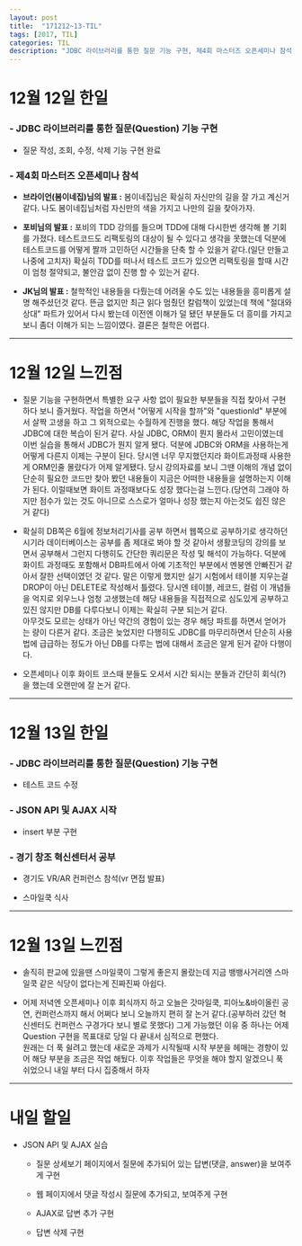 ```yaml
---
layout: post
title:  "171212~13-TIL"
tags: [2017, TIL]
categories: TIL
description: "JDBC 라이브러리를 통한 질문 기능 구현, 제4회 마스터즈 오픈세미나 참석, JSON API 및 AJAX 실습"
---
```


12월 12일 한일
=============

### - JDBC 라이브러리를 통한 질문(Question) 기능 구현  

  - 질문 작성, 조회, 수정, 삭제 기능 구현 완료  

### - 제4회 마스터즈 오픈세미나 참석  
  - **브라이언(봄이네집)님의 발표 :** 봄이네집님은 확실히 자신만의 길을 잘 가고 계신거 같다. 나도 봄이네집님처럼 자신만의 색을 가지고 나만의 길을 찾아가자.  

  - **포비님의 발표 :** 포비의 TDD 강의를 들으며 TDD에 대해 다시한번 생각해 볼 기회를 가졌다. 테스트코드도 리팩토링의 대상이 될 수 있다고 생각을 못했는데 덕분에 테스트코드를 어떻게 짤까 고민하던 시간들을 단축 할 수 있을거 같다.(일단 만들고 나중에 고치자) 확실히 TDD를 떠나서 테스트 코드가 있으면 리팩토링을 할때 시간이 엄청 절약되고, 불안감 없이 진행 할 수 있는거 같다.

  - **JK님의 발표 :** 철학적인 내용들을 다뤘는데 어려울 수도 있는 내용들을 흥미롭게 설명 해주셨던것 같다. 뜬금 없지만 최근 읽다 멈췄던 칼럼책이 있었는데 책에 "절대와 상대" 파트가 있어서 다시 봤는데 이전엔 이해가 덜 됐던 부분들도 더 흥미를 가지고 보니 좀더 이해가 되는 느낌이였다. 결론은 철학은 어렵다.  

---

12월 12일 느낀점
==============

- 질문 기능을 구현하면서 특별한 요구 사항 없이 필요한 부분들을 직접 찾아서 구현 하다 보니 즐거웠다. 작업을 하면서 "어떻게 시작을 할까"와 "questionId" 부분에서 살짝 고생을 하고 그 외적으로는 수월하게 진행을 했다. 해당 작업을 통해서 JDBC에 대한 복습이 된거 같다. 사실 JDBC, ORM이 뭔지 몰라서 고민이였는데 이번 실습을 통해서 JDBC가 뭔지 알게 됐다. 덕분에 JDBC와 ORM을 사용하는게 어떻게 다른지 이제는 구분이 된다. 당시엔 너무 무지했던지라 화이트과정때 사용한게 ORM인줄 몰랐다가 어제 알게됐다. 당시 강의자료를 보니 그땐 이해의 개념 없이 단순히 필요한 코드만 찾아 봤던 내용들이 지금은 어떠한 내용들을 설명하는지 이해가 된다. 이럴때보면 화이트 과정때보다도 성장 했다는걸 느낀다.(당연히 그래야 하지만 점수가 있는 것도 아니므로 스스로가 얼마나 성장 했는지 아는것도 쉽진 않은거 같다)  

- 확실히 DB쪽은 6월에 정보처리기사를 공부 하면서 웹쪽으로 공부하기로 생각하던 시기라 데이터베이스는 공부를 좀 제대로 봐야 할 것 같아서 생활코딩의 강의를 보면서 공부해서 그런지 다행히도 간단한 쿼리문은 작성 및 해석이 가능하다. 덕분에 화이트 과정때도 포함해서 DB파트에서 아예 기초적인 부분에서 멘붕엔 안빠진거 같아서 잘한 선택이였던 것 같다. 말은 이렇게 했지만 실기 시험에서 테이블 지우는걸 DROP이 아닌 DELETE로 작성해서 틀렸다. 당시엔 테이블, 레코드, 컬럼 이 개념들을 억지로 외우느나 엄청 고생했는데 해당 내용들을 직접적으로 심도있게 공부하고 있진 않지만 DB를 다루다보니 이제는 확실히 구분 되는거 같다.  
아무것도 모르는 상태가 아닌 약간의 경험이 있는 경우 해당 파트를 하면서 얻어가는 량이 다른거 같다. 조금은 늦었지만 다행히도 JDBC를 마무리하면서 단순히 사용법에 급급하는 정도가 아닌 DB를 다루는 법에 대해서 조금은 알게 된거 같아 다행이다.  

- 오픈세미나 이후 화이트 코스때 분들도 오셔서 시간 되시는 분들과 간단히 회식(?)을 했는데 오랜만에 잘 논거 같다.  

---

12월 13일 한일
=============

### - JDBC 라이브러리를 통한 질문(Question) 기능 구현  

  - 테스트 코드 수정

### - JSON API 및 AJAX 시작  

  - insert 부분 구현

### - 경기 창조 혁신센터서 공부  

  - 경기도 VR/AR 컨퍼런스 참석(vr 면접 발표)  

  - 스마일쿡 식사

---

12월 13일 느낀점
===============

- 솔직히 판교에 있을땐 스마일쿡이 그렇게 좋은지 몰랐는데 지금 뱅뱅사거리엔 스마일쿡 같은 식당이 없다는게 진짜진짜 아쉽다.  

- 어제 저녁엔 오픈세미나 이후 회식까지 하고 오늘은 갓마일쿡, 피아노&바이올린 공연, 컨퍼런스까지 해서 어쩌다 보니 오늘까지 편히 잘 논거 같다.(공부하러 갔던 혁신센터도 컨퍼런스 구경가다 보니 별로 못했다) 그게 가능했던 이유 중 하나는 어제 Question 구현을 목표대로 당일 다 끝내서 심적으로 편했다.  
원래는 더 푹 쉴려고 했는데 새로운 과제가 시작될때 시작 부분을 헤매는 경향이 있어 해당 부분을 조금은 작업 해뒀다. 이후 작업들은 무엇을 해야 할지 알겠으니 푹 쉬었으니 내일 부터 다시 집중해서 하자  

---

내일 할일
=========

- JSON API 및 AJAX 실습

  - 질문 상세보기 페이지에서 질문에 추가되어 있는 답변(댓글, answer)을 보여주게 구현  

  - 웹 페이지에서 댓글 작성시 질문에 추가되고, 보여주게 구현  

  - AJAX로 답변 추가 구현  

  - 답변 삭제 구현
